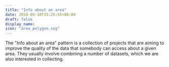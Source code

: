 ```yaml
---
title: "Info about an area"
date: 2018-05-10T15:25:55+08:00
draft: false
display_name:
icon: "area_polygon.svg"
---
```


The "Info about an area" pattern is a collection of projects that are aiming to improve the quality of the data that somebody can access about a given area. They usually involve combining a number of datasets, which we are also interested in collecting.